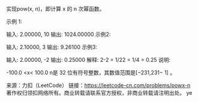 实现pow(x, n)，即计算 x 的 n 次幂函数。

示例 1:

输入: 2.00000, 10
输出: 1024.00000
示例2:

输入: 2.10000, 3
输出: 9.26100
示例3:

输入: 2.00000, -2
输出: 0.25000
解释: 2-2 = 1/22 = 1/4 = 0.25
说明:

-100.0 <x< 100.0
n是 32 位有符号整数，其数值范围是[−231,231− 1] 。

来源：力扣（LeetCode）
链接：https://leetcode-cn.com/problems/powx-n
著作权归领扣网络所有。商业转载请联系官方授权，非商业转载请注明出处。
ye
